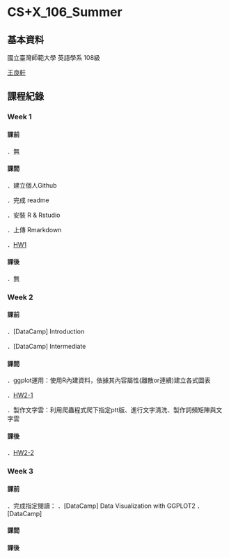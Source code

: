 # CS+X_106_Summer
## 基本資料
  國立臺灣師範大學 英語學系 108級

  [王良軒](https://www.facebook.com/profile.php?id=100000374356307)


## 課程紀錄

### Week 1 
#### 課前
  ．無
#### 課間
  ．建立個人Github

  ．完成 readme

  ．安裝 R & Rstudio

  ．上傳 Rmarkdown

  ．[HW1](https://jason10130021.github.io/CS-X_106_Summer/week%201/hw1.html)

#### 課後
  ．無
  
### Week 2  
#### 課前
  ．[DataCamp] Introduction
  
  ．[DataCamp] Intermediate
#### 課間
  ．ggplot運用：使用R內建資料，依據其內容屬性(離散or連續)建立各式圖表
  
  ．[HW2-1](https://jason10130021.github.io/CS-X_106_Summer/week%202/hw2_beaver1_.html)
  
  ．製作文字雲：利用爬蟲程式爬下指定ptt版、進行文字清洗、製作詞頻矩陣與文字雲
#### 課後
  ．[HW2-2](https://jason10130021.github.io/CS-X_106_Summer/week%202/hw2-2_ptt%E6%96%87%E5%AD%97%E9%9B%B2_.html)
  
### Week 3  
#### 課前
  ．完成指定閱讀：
  ．[DataCamp] Data Visualization with GGPLOT2
  ．[DataCamp] 
#### 課間

#### 課後
